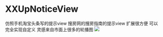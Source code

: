 # XXUpNoticeView
仿照手机淘宝头条写的提示view 搜房网的搜房指南的提示view  扩展很方便 可以完全实现自定义 灵感来自市面上很多的轮播图
![](https://github.com/xuxueing/XXUpNoticeView/blob/master/xxupnotice.gif)
